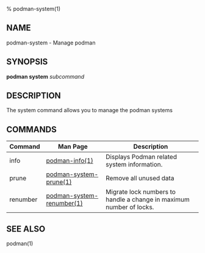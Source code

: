 % podman-system(1)

## NAME
podman\-system - Manage podman

## SYNOPSIS
**podman system** *subcommand*

## DESCRIPTION
The system command allows you to manage the podman systems

## COMMANDS

| Command  | Man Page                                            | Description                                                                  |
| -------  | --------------------------------------------------- | ---------------------------------------------------------------------------- |
| info     | [podman-info(1)](podman-info.1.md)                  | Displays Podman related system information.                                  |
| prune    | [podman-system-prune(1)](podman-system-prune.1.md)  | Remove all unused data                                                       |
| renumber | [podman-system-renumber(1)](podman-system-renumber.1.md)| Migrate lock numbers to handle a change in maximum number of locks.      |

## SEE ALSO
podman(1)
